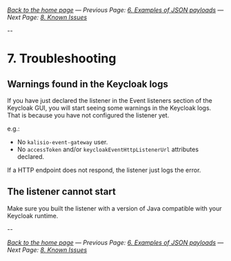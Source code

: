 
_[Back to the home page](../README.md)
— Previous Page: [6. Examples of JSON payloads](./Examples.md)
— Next Page: [8. Known Issues](./Known_Issues.md)_

--

# 7. Troubleshooting

## Warnings found in the Keycloak logs

If you have just declared the listener in 
the Event listeners section of the Keycloak GUI,
you will start seeing some warnings in the Keycloak
logs. That is because you have not configured the
listener yet.

e.g.:

* No `kalisio-event-gateway` user.
* No `accessToken` and/or `keycloakEventHttpListenerUrl`
  attributes declared.

If a HTTP endpoint does not respond, the listener
just logs the error.

## The listener cannot start


Make sure you built the listener with a
version of Java compatible with your Keycloak runtime.



--


_[Back to the home page](../README.md)
— Previous Page: [6. Examples of JSON payloads](./Examples.md)
— Next Page: [8. Known Issues](./Known_Issues.md)_
